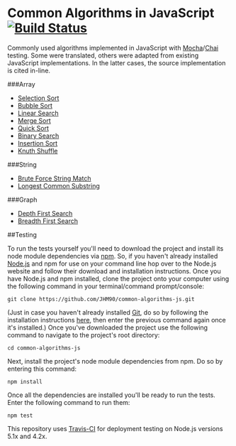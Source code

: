 # Common Algorithms in JavaScript [![Build Status](https://travis-ci.org/JHM90/common-algorithms-js.svg?branch=master)](https://travis-ci.org/JHM90/common-algorithms-js)

Commonly used algorithms implemented in JavaScript with [Mocha](https://mochajs.org/)/[Chai](http://chaijs.com/) testing.  Some were translated, others were adapted from existing JavaScript implementations.  In the latter cases, the source implementation is cited in-line.

###Array
* [Selection Sort](https://github.com/JHM90/common-algorithms/blob/master/algorithms/selectionSort.js)
* [Bubble Sort](https://github.com/JHM90/common-algorithms/blob/master/algorithms/bubbleSort.js)
* [Linear Search](https://github.com/JHM90/common-algorithms/blob/master/algorithms/linearSearch.js)
* [Merge Sort](https://github.com/JHM90/common-algorithms/blob/master/algorithms/mergeSort.js)
* [Quick Sort](https://github.com/JHM90/common-algorithms/blob/master/algorithms/quickSort.js)
* [Binary Search](https://github.com/JHM90/common-algorithms/blob/master/algorithms/binarySearch.js)
* [Insertion Sort](https://github.com/JHM90/common-algorithms/blob/master/algorithms/insertionSort.js)
* [Knuth Shuffle](https://github.com/JHM90/common-algorithms/blob/master/algorithms/knuthShuffle.js)

###String
* [Brute Force String Match](https://github.com/JHM90/common-algorithms/blob/master/algorithms/bruteForceStringMatch.js)
* [Longest Common Substring](https://github.com/JHM90/common-algorithms/blob/master/algorithms/longestCommonSubstring.js)

###Graph
* [Depth First Search](https://github.com/JHM90/common-algorithms/blob/master/algorithms/depthFirstSearch.js)
* [Breadth First Search](https://github.com/JHM90/common-algorithms/blob/master/algorithms/breadthFirstSearch.js)

##Testing

To run the tests yourself you'll need to download the project and install its node module dependencies via [npm](https://www.npmjs.com/).  So, if you haven't already installed [Node.js](https://nodejs.org/) and npm for use on your command line hop over to the Node.js website and follow their download and installation instructions.  Once you have Node.js and npm installed, clone the project onto your computer using the following command in your terminal/command prompt/console:

`git clone https://github.com/JHM90/common-algorithms-js.git`

(Just in case you haven't already installed [Git](https://git-scm.com/), do so by following the installation instructions [here](https://git-scm.com/book/en/v2/Getting-Started-Installing-Git), then enter the previous command again once it's installed.)  Once you've downloaded the project use the following command to navigate to the project's root directory:

`cd common-algorithms-js`

Next, install the project's node module dependencies from npm.  Do so by entering this command:

`npm install`

Once all the dependencies are installed you'll be ready to run the tests.  Enter the following command to run them:

`npm test`

This repository uses [Travis-CI](https://travis-ci.org/JHM90/common-algorithms-js) for deployment testing on Node.js versions 5.1x and 4.2x.
